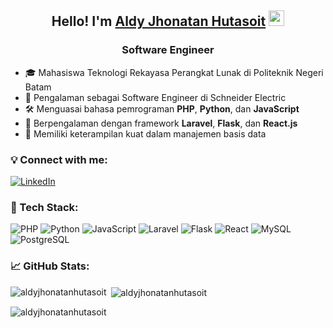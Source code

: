 <h2 align="center">Hello! I'm <a href="https://www.linkedin.com/in/aldyjhonatanhutasoit/">Aldy Jhonatan Hutasoit</a> <img src="https://media.giphy.com/media/hvRJCLFzcasrR4ia7z/giphy.gif" width="25"></h2>
<h3 align="center">Software Engineer</h3>

- 🎓  Mahasiswa Teknologi Rekayasa Perangkat Lunak di Politeknik Negeri Batam
- 💼  Pengalaman sebagai Software Engineer di Schneider Electric
- 🛠️  Menguasai bahasa pemrograman **PHP**, **Python**, dan **JavaScript**
- 🚀  Berpengalaman dengan framework **Laravel**, **Flask**, dan **React.js**
- 💾  Memiliki keterampilan kuat dalam manajemen basis data

### 💡 Connect with me:
[![LinkedIn](https://img.shields.io/badge/LinkedIn-0077B5?style=for-the-badge&logo=linkedin&logoColor=white)](https://www.linkedin.com/in/aldyjhonatanhutasoit)

### 🚀 Tech Stack:
![PHP](https://img.shields.io/badge/PHP-777BB4?style=for-the-badge&logo=php&logoColor=white)
![Python](https://img.shields.io/badge/Python-3776AB?style=for-the-badge&logo=python&logoColor=white)
![JavaScript](https://img.shields.io/badge/JavaScript-F7DF1E?style=for-the-badge&logo=javascript&logoColor=black)
![Laravel](https://img.shields.io/badge/Laravel-FF2D20?style=for-the-badge&logo=laravel&logoColor=white)
![Flask](https://img.shields.io/badge/Flask-000000?style=for-the-badge&logo=flask&logoColor=white)
![React](https://img.shields.io/badge/React-20232A?style=for-the-badge&logo=react&logoColor=61DAFB)
![MySQL](https://img.shields.io/badge/MySQL-4479A1?style=for-the-badge&logo=mysql&logoColor=white)
![PostgreSQL](https://img.shields.io/badge/PostgreSQL-336791?style=for-the-badge&logo=postgresql&logoColor=white)

### 📈 GitHub Stats:
<p><img align="left" src="https://github-readme-stats.vercel.app/api/top-langs?username=aldyjhonatanhutasoit&show_icons=true&locale=en&layout=compact" alt="aldyjhonatanhutasoit" /></p>

<p>&nbsp;<img align="center" src="https://github-readme-stats.vercel.app/api?username=aldyjhonatanhutasoit&show_icons=true&locale=en" alt="aldyjhonatanhutasoit" /></p>

<p align="left"> <img src="https://komarev.com/ghpvc/?username=aldyjhonatanhutasoit&label=Profile%20views&color=0e75b6&style=flat" alt="aldyjhonatanhutasoit" /> </p>
